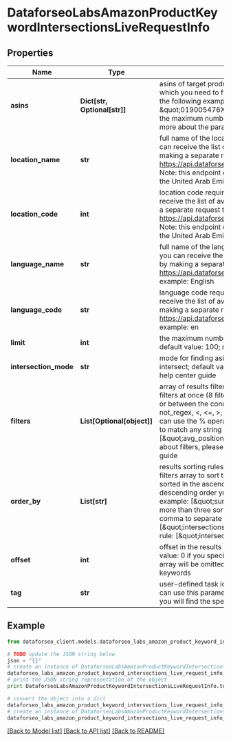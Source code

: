 # DataforseoLabsAmazonProductKeywordIntersectionsLiveRequestInfo


## Properties

Name | Type | Description | Notes
------------ | ------------- | ------------- | -------------
**asins** | **Dict[str, Optional[str]]** | asins of target products required field product IDs of the products for which you need to find keyword intersections; specify the ASINs as in the following example: \&quot;asins\&quot;: { \&quot;1\&quot;: \&quot;019005476X\&quot;, \&quot;2\&quot;: \&quot;0190074442\&quot; } the maximum number of ASINs you can specify in this object is 20; learn more about the parameter on this help center page | [optional] 
**location_name** | **str** | full name of the location required field if don’t specify location_code you can receive the list of available locations with their location_name by making a separate request to https://api.dataforseo.com/v3/dataforseo_labs/locations_and_languages; Note: this endpoint currently supports the US, Egypt, Saudi Arabia, and the United Arab Emirates locations only; example: United Kingdom | [optional] 
**location_code** | **int** | location code required field if don’t specify location_name you can receive the list of available locations with their location_code by making a separate request to https://api.dataforseo.com/v3/dataforseo_labs/locations_and_languages; Note: this endpoint currently supports the US, Egypt, Saudi Arabia, and the United Arab Emirates locations only; example: 2840 | [optional] 
**language_name** | **str** | full name of the language required field if don’t specify language_code you can receive the list of available languages with their language_name by making a separate request to the https://api.dataforseo.com/v3/dataforseo_labs/locations_and_languages example: English | [optional] 
**language_code** | **str** | language code required field if don’t specify language_name you can receive the list of available languages with their language_code by making a separate request to the https://api.dataforseo.com/v3/dataforseo_labs/locations_and_languages example: en | [optional] 
**limit** | **int** | the maximum number of products in the results array optional field default value: 100; maximum value: 1000 | [optional] 
**intersection_mode** | **str** | mode for finding asin intersections optional field possible values: union, intersect; default value: intersect; learn more about the parameter in this help center guide | [optional] 
**filters** | **List[Optional[object]]** | array of results filtering parameters optional field you can add several filters at once (8 filters maximum) you should set a logical operator and, or between the conditions the following operators are supported: regex, not_regex, &lt;, &lt;&#x3D;, &gt;, &gt;&#x3D;, &#x3D;, &lt;&gt;, in, not_in, ilike, not_ilike, like, not_like you can use the % operator with like and not_like, as well as ilike and not_ilike to match any string of zero or more characters example: [\&quot;avg_position\&quot;,\&quot;&lt;\&quot;, 10] for more information about filters, please refer to Dataforseo Labs – Filters or this help center guide | [optional] 
**order_by** | **List[str]** | results sorting rules optional field you can use the same values as in the filters array to sort the results possible sorting types: asc – results will be sorted in the ascending order desc – results will be sorted in the descending order you should use a comma to set up a sorting parameter example: [\&quot;sum_position,desc\&quot;] note that you can set no more than three sorting rules in a single request you should use a comma to separate several sorting rules example: [\&quot;intersections,desc\&quot;,\&quot;avg_position,asc\&quot;] default rule: [\&quot;intersections,desc\&quot;] | [optional] 
**offset** | **int** | offset in the results array of returned keywords optional field default value: 0 if you specify the 10 value, the first ten keywords in the results array will be omitted and the data will be provided for the successive keywords | [optional] 
**tag** | **str** | user-defined task identifier optional field the character limit is 255 you can use this parameter to identify the task and match it with the result you will find the specified tag value in the data object of the response | [optional] 

## Example

```python
from dataforseo_client.models.dataforseo_labs_amazon_product_keyword_intersections_live_request_info import DataforseoLabsAmazonProductKeywordIntersectionsLiveRequestInfo

# TODO update the JSON string below
json = "{}"
# create an instance of DataforseoLabsAmazonProductKeywordIntersectionsLiveRequestInfo from a JSON string
dataforseo_labs_amazon_product_keyword_intersections_live_request_info_instance = DataforseoLabsAmazonProductKeywordIntersectionsLiveRequestInfo.from_json(json)
# print the JSON string representation of the object
print DataforseoLabsAmazonProductKeywordIntersectionsLiveRequestInfo.to_json()

# convert the object into a dict
dataforseo_labs_amazon_product_keyword_intersections_live_request_info_dict = dataforseo_labs_amazon_product_keyword_intersections_live_request_info_instance.to_dict()
# create an instance of DataforseoLabsAmazonProductKeywordIntersectionsLiveRequestInfo from a dict
dataforseo_labs_amazon_product_keyword_intersections_live_request_info_form_dict = dataforseo_labs_amazon_product_keyword_intersections_live_request_info.from_dict(dataforseo_labs_amazon_product_keyword_intersections_live_request_info_dict)
```
[[Back to Model list]](../README.md#documentation-for-models) [[Back to API list]](../README.md#documentation-for-api-endpoints) [[Back to README]](../README.md)


